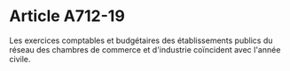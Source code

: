 # Article A712-19

<p>Les exercices comptables et budgétaires des établissements publics du réseau des chambres de commerce et d'industrie coïncident avec l'année civile.</p>